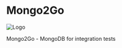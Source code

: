 Mongo2Go
========

![Logo](https://raw.github.com/JohannesHoppe/Mongo2Go/master/src/mongo2go_200_200.png)

Mongo2Go - MongoDB for integration tests